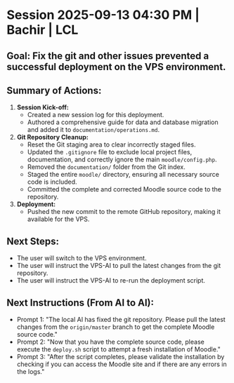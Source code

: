 # Session 2025-09-13 04:30 PM | Bachir | LCL
## Goal: Fix the git and other issues prevented a successful deployment on the VPS environment.
## Summary of Actions:
1.  **Session Kick-off:**
    *   Created a new session log for this deployment.
    *   Authored a comprehensive guide for data and database migration and added it to `documentation/operations.md`.
2.  **Git Repository Cleanup:**
    *   Reset the Git staging area to clear incorrectly staged files.
    *   Updated the `.gitignore` file to exclude local project files, documentation, and correctly ignore the main `moodle/config.php`.
    *   Removed the `documentation/` folder from the Git index.
    *   Staged the entire `moodle/` directory, ensuring all necessary source code is included.
    *   Committed the complete and corrected Moodle source code to the repository.
3.  **Deployment:**
    *   Pushed the new commit to the remote GitHub repository, making it available for the VPS.

## Next Steps:
*   The user will switch to the VPS environment.
*   The user will instruct the VPS-AI to pull the latest changes from the git repository.
*   The user will instruct the VPS-AI to re-run the deployment script.

## Next Instructions (From AI to AI):
*   Prompt 1: "The local AI has fixed the git repository. Please pull the latest changes from the `origin/master` branch to get the complete Moodle source code."
*   Prompt 2: "Now that you have the complete source code, please execute the `deploy.sh` script to attempt a fresh installation of Moodle."
*   Prompt 3: "After the script completes, please validate the installation by checking if you can access the Moodle site and if there are any errors in the logs."